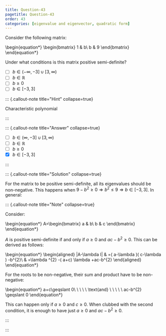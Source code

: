 ```yaml
---
title: Question-43
pagetitle: Question-43
order: 43
categories: [eigenvalue and eigenvector, quadratic form]
---
```


Consider the following matrix:

\begin{equation*}
\begin{bmatrix}
1 & b\\
b & 9
\end{bmatrix}
\end{equation*}

Under what conditions is this matrix positive semi-definite?

- [ ] $b \in (-\infty, -3] \cup [3, \infty)$
- [ ] $b \in \mathbb{R}$
- [ ] $b \geq 0$
- [ ] $b \in [-3, 3]$

::: {.callout-note title="Hint" collapse=true}

Characteristic polynomial

:::

::: {.callout-note title="Answer" collapse=true}

- [ ] $b \in (\infty, -3] \cup [3, \infty)$
- [ ] $b \in \mathbb{R}$
- [ ] $b \geq 0$
- [x] $b \in [-3, 3]$

:::

::: {.callout-note title="Solution" collapse=true}

For the matrix to be positive semi-definite, all its eigenvalues should be non-negative. This happens when $\displaystyle 9-b^{2} \geqslant 0\Longrightarrow b^{2} \leqslant 9\Longrightarrow b\in [ -3,3]$. In general:

::: {.callout-note title="Note" collapse=true}

Consider:

\begin{equation*}
A=\begin{bmatrix}
a & b\\
b & c
\end{bmatrix}
\end{equation*}

$\displaystyle A$ is positive semi-definite if and only if $\displaystyle a\geqslant 0$ and $\displaystyle ac-b^{2} \geqslant 0$. This can be derived as follows:

\begin{equation*}
\begin{aligned}
|A-\lambda I| & =( a-\lambda )( c-\lambda ) -b^{2}\\
 & =\lambda ^{2} -( a+c) \lambda +ac-b^{2}
\end{aligned}
\end{equation*}

For the roots to be non-negative, their sum and product have to be non-negative:

\begin{equation*}
a+c\geqslant 0\ \ \ \ \ \text{and} \ \ \ \ \ ac-b^{2} \geqslant 0
\end{equation*}

This can happen only if $\displaystyle a\geqslant 0$ and $\displaystyle c\geqslant 0$. When clubbed with the second condition, it is enough to have just $\displaystyle a\geqslant 0$ and $\displaystyle ac-b^{2} \geqslant 0$.

:::

:::
